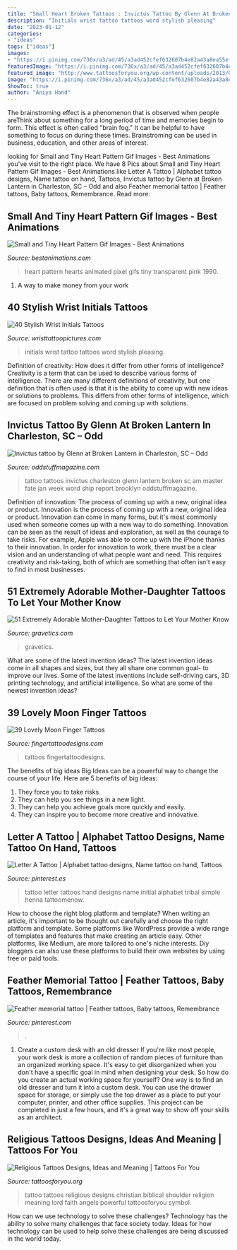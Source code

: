 ```yaml
---
title: "Small Heart Broken Tattoos : Invictus Tattoo By Glenn At Broken Lantern In Charleston, Sc – Odd"
description: "Initials wrist tattoo tattoos word stylish pleasing"
date: "2023-01-12"
categories:
- "ideas"
tags: ["ideas"]
images:
- "https://i.pinimg.com/736x/a3/ad/45/a3ad452cfef632607b4e82a43a8ea55e--beautiful-tattoos-awesome-tattoos.jpg"
featuredImage: "https://i.pinimg.com/736x/a3/ad/45/a3ad452cfef632607b4e82a43a8ea55e--beautiful-tattoos-awesome-tattoos.jpg"
featured_image: "http://www.tattoosforyou.org/wp-content/uploads/2013/09/Religious-Tattoo-Designs-For-Men-764x1024.jpg"
image: "https://i.pinimg.com/736x/a3/ad/45/a3ad452cfef632607b4e82a43a8ea55e--beautiful-tattoos-awesome-tattoos.jpg"
ShowToc: true
author: "Aniya Hand"
---
```



The brainstroming effect is a phenomenon that is observed when people areThink about something for a long period of time and memories begin to form. This effect is often called "brain fog." It can be helpful to have something to focus on during these times. Brainstroming can be used in business, education, and other areas of interest.

	

		
looking for Small and Tiny Heart Pattern Gif Images - Best Animations you've visit to the right place. We have 8 Pics about Small and Tiny Heart Pattern Gif Images - Best Animations like Letter A Tattoo | Alphabet tattoo designs, Name tattoo on hand, Tattoos, Invictus tattoo by Glenn at Broken Lantern in Charleston, SC – Odd and also Feather memorial tattoo | Feather tattoos, Baby tattoos, Remembrance. Read more:
		
    
## Small And Tiny Heart Pattern Gif Images - Best Animations

<img loading=lazy src="http://bestanimations.com/Signs&amp;Shapes/Hearts/manyhearts/large-pixel-pink-heart-pattern-computer-animated-gif.gif" onerror="this.onerror=null;this.src='https://tse4.mm.bing.net/th?id=OIP.Tn2c1mTTrNmIETnmu114NgHaJz&amp;pid=15.1';" alt="Small and Tiny Heart Pattern Gif Images - Best Animations">

_Source: bestanimations.com_

>heart pattern hearts animated pixel gifs tiny transparent pink 1990. 

	

1. A way to make money from your work

    
## 40 Stylish Wrist Initials Tattoos

<img loading=lazy src="http://www.wristtattoopictures.com/wp-content/uploads/2016/06/Initials-Word-Tattoo-On-Wrist-WT1062.jpg" onerror="this.onerror=null;this.src='https://tse3.mm.bing.net/th?id=OIP.XRzH3l0fTK1nRTPEmc6XEwHaJ4&amp;pid=15.1';" alt="40 Stylish Wrist Initials Tattoos">

_Source: wristtattoopictures.com_

>initials wrist tattoo tattoos word stylish pleasing. 

	

Definition of creativity: How does it differ from other forms of intelligence?
Creativity is a term that can be used to describe various forms of intelligence. There are many different definitions of creativity, but one definition that is often used is that it is the ability to come up with new ideas or solutions to problems. This differs from other forms of intelligence, which are focused on problem solving and coming up with solutions.

    
## Invictus Tattoo By Glenn At Broken Lantern In Charleston, SC – Odd

<img loading=lazy src="https://oddstuffmagazine.com/wp-content/uploads/2015/01/Invictus-tattoo-by-Glenn-at-Broken-Lantern-in-Charleston-SC.jpg" onerror="this.onerror=null;this.src='https://tse4.mm.bing.net/th?id=OIP.wiahjeZOWrHyH7jA935BXQHaJ4&amp;pid=15.1';" alt="Invictus tattoo by Glenn at Broken Lantern in Charleston, SC – Odd">

_Source: oddstuffmagazine.com_

>tattoo tattoos invictus charleston glenn lantern broken sc am master fate jan week word ship report brooklyn oddstuffmagazine. 

	

Definition of innovation: The process of coming up with a new, original idea or product.
Innovation is the process of coming up with a new, original idea or product. Innovation can come in many forms, but it's most commonly used when someone comes up with a new way to do something. Innovation can be seen as the result of ideas and exploration, as well as the courage to take risks. For example, Apple was able to come up with the iPhone thanks to their innovation. In order for innovation to work, there must be a clear vision and an understanding of what people want and need. This requires creativity and risk-taking, both of which are something that often isn't easy to find in most businesses.

    
## 51 Extremely Adorable Mother-Daughter Tattoos To Let Your Mother Know

<img loading=lazy src="https://www.gravetics.com/wp-content/uploads/2017/07/Amazing-Heart-Shape-Tattoo-On-Wrist.jpg" onerror="this.onerror=null;this.src='https://tse2.mm.bing.net/th?id=OIP.ktnEZtN8WFeGodYg_NNaSAHaLh&amp;pid=15.1';" alt="51 Extremely Adorable Mother-Daughter Tattoos to Let Your Mother Know">

_Source: gravetics.com_

>gravetics. 

	

What are some of the latest invention ideas?
The latest invention ideas come in all shapes and sizes, but they all share one common goal- to improve our lives. Some of the latest inventions include self-driving cars, 3D printing technology, and artificial intelligence. So what are some of the newest invention ideas?

    
## 39 Lovely Moon Finger Tattoos

<img loading=lazy src="https://www.fingertattoodesigns.com/wp-content/uploads/2016/07/Adorable-Moon-Tattoo-On-Finger-mt102.jpg" onerror="this.onerror=null;this.src='https://tse2.mm.bing.net/th?id=OIP.sIUMfVG81ynbH6T8tVhAnwHaHa&amp;pid=15.1';" alt="39 Lovely Moon Finger Tattoos">

_Source: fingertattoodesigns.com_

>tattoos fingertattoodesigns. 

	

The benefits of big ideas
Big Ideas can be a powerful way to change the course of your life. Here are 5 benefits of big ideas:
1. They force you to take risks.
2. They can help you see things in a new light.
3. They can help you achieve goals more quickly and easily.
4. They can inspire you to become more creative and innovative.

    
## Letter A Tattoo | Alphabet Tattoo Designs, Name Tattoo On Hand, Tattoos

<img loading=lazy src="https://i.pinimg.com/736x/61/b3/3f/61b33f9c1431cf938f2beb6aeac2de31.jpg" onerror="this.onerror=null;this.src='https://tse2.mm.bing.net/th?id=OIP.gp9JbS3LS_mBTKhPJJfhRgAAAA&amp;pid=15.1';" alt="Letter A Tattoo | Alphabet tattoo designs, Name tattoo on hand, Tattoos">

_Source: pinterest.es_

>tattoo letter tattoos hand designs name initial alphabet tribal simple henna tattoomenow. 

	

How to choose the right blog platform and template?
When writing an article, it's important to be thought out carefully and choose the right platform and template. Some platforms like WordPress provide a wide range of templates and features that make creating an article easy. Other platforms, like Medium, are more tailored to one's niche interests. Diy bloggers can also use these platforms to build their own websites by using free or paid tools.

    
## Feather Memorial Tattoo | Feather Tattoos, Baby Tattoos, Remembrance

<img loading=lazy src="https://i.pinimg.com/736x/a3/ad/45/a3ad452cfef632607b4e82a43a8ea55e--beautiful-tattoos-awesome-tattoos.jpg" onerror="this.onerror=null;this.src='https://tse4.mm.bing.net/th?id=OIP.AmdCC_jTNl-2Lem3IlvjzAAAAA&amp;pid=15.1';" alt="Feather memorial tattoo | Feather tattoos, Baby tattoos, Remembrance">

_Source: pinterest.com_

>. 

	

1. Create a custom desk with an old dresser
If you're like most people, your work desk is more a collection of random pieces of furniture than an organized working space. It's easy to get disorganized when you don't have a specific goal in mind when designing your desk. So how do you create an actual working space for yourself? One way is to find an old dresser and turn it into a custom desk. You can use the drawer space for storage, or simply use the top drawer as a place to put your computer, printer, and other office supplies. This project can be completed in just a few hours, and it's a great way to show off your skills as an architect.

    
## Religious Tattoos Designs, Ideas And Meaning | Tattoos For You

<img loading=lazy src="http://www.tattoosforyou.org/wp-content/uploads/2013/09/Religious-Tattoo-Designs-For-Men-764x1024.jpg" onerror="this.onerror=null;this.src='https://tse4.mm.bing.net/th?id=OIP.xOn1c8wnxqDBKsMxuWXgvgHaJ7&amp;pid=15.1';" alt="Religious Tattoos Designs, Ideas and Meaning | Tattoos For You">

_Source: tattoosforyou.org_

>tattoo tattoos religious designs christian biblical shoulder religion meaning lord faith angels powerful tattoosforyou symbol. 

	

How can we use technology to solve these challenges?
Technology has the ability to solve many challenges that face society today. Ideas for how technology can be used to help solve these challenges are being discussed in the world today.

